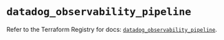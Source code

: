 # `datadog_observability_pipeline`

Refer to the Terraform Registry for docs: [`datadog_observability_pipeline`](https://registry.terraform.io/providers/datadog/datadog/3.63.0/docs/resources/observability_pipeline).
